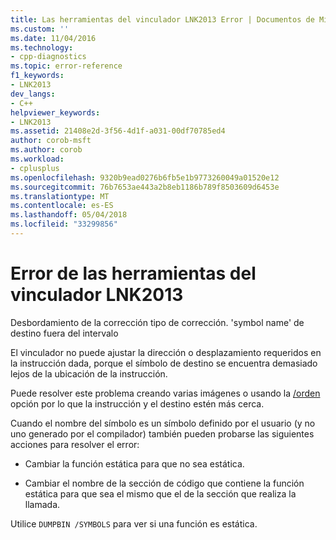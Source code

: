```yaml
---
title: Las herramientas del vinculador LNK2013 Error | Documentos de Microsoft
ms.custom: ''
ms.date: 11/04/2016
ms.technology:
- cpp-diagnostics
ms.topic: error-reference
f1_keywords:
- LNK2013
dev_langs:
- C++
helpviewer_keywords:
- LNK2013
ms.assetid: 21408e2d-3f56-4d1f-a031-00df70785ed4
author: corob-msft
ms.author: corob
ms.workload:
- cplusplus
ms.openlocfilehash: 9320b9ead0276b6fb5e1b9773260049a01520e12
ms.sourcegitcommit: 76b7653ae443a2b8eb1186b789f8503609d6453e
ms.translationtype: MT
ms.contentlocale: es-ES
ms.lasthandoff: 05/04/2018
ms.locfileid: "33299856"
---
```

# <a name="linker-tools-error-lnk2013"></a>Error de las herramientas del vinculador LNK2013
Desbordamiento de la corrección tipo de corrección. 'symbol name' de destino fuera del intervalo  
  
 El vinculador no puede ajustar la dirección o desplazamiento requeridos en la instrucción dada, porque el símbolo de destino se encuentra demasiado lejos de la ubicación de la instrucción.  
  
 Puede resolver este problema creando varias imágenes o usando la [/orden](../../build/reference/order-put-functions-in-order.md) opción por lo que la instrucción y el destino estén más cerca.  
  
 Cuando el nombre del símbolo es un símbolo definido por el usuario (y no uno generado por el compilador) también pueden probarse las siguientes acciones para resolver el error:  
  
-   Cambiar la función estática para que no sea estática.  
  
-   Cambiar el nombre de la sección de código que contiene la función estática para que sea el mismo que el de la sección que realiza la llamada.  
  
 Utilice `DUMPBIN /SYMBOLS` para ver si una función es estática.